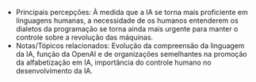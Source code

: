 
- Principais percepções: À medida que a IA se torna mais proficiente em linguagens humanas, a necessidade de os humanos entenderem os dialetos da programação se torna ainda mais urgente para manter o controle sobre a revolução das máquinas.
- Notas/Tópicos relacionados: Evolução da compreensão da linguagem da IA, função da OpenAI e de organizações semelhantes na promoção da alfabetização em IA, importância do controle humano no desenvolvimento da IA.